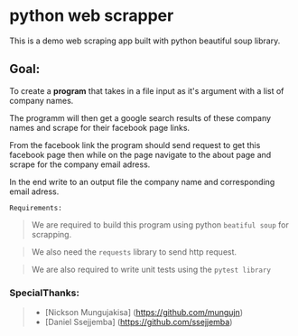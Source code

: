 # python web scrapper

This is a demo web scraping app built with python beautiful soup library.

## Goal:

To create a **program** that takes in a file input as it's argument with a list of company names.

The programm will then get a google search results of these company names and scrape for their facebook page links.

From the facebook link the program should send request to get this facebook page then while on the page navigate to the about page and scrape for the company email adress.

In the end write to an output file the company name and corresponding email adress.

`Requirements:`

> We are required to build this program using python `beatiful soup` for scrapping.

> We also need the `requests` library to send http request.

> We are also required to write unit tests using the `pytest library`

### SpecialThanks:

> - [Nickson Mungujakisa] (https://github.com/mungujn)
> - [Daniel Ssejjemba] (https://github.com/ssejjemba)

